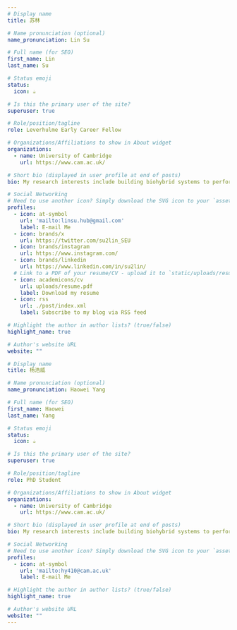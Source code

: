```yaml
---
# Display name
title: 苏林

# Name pronunciation (optional)
name_pronunciation: Lin Su

# Full name (for SEO)
first_name: Lin
last_name: Su

# Status emoji
status:
  icon: ☕️

# Is this the primary user of the site?
superuser: true

# Role/position/tagline
role: Leverhulme Early Career Fellow

# Organizations/Affiliations to show in About widget
organizations:
  - name: University of Cambridge
    url: https://www.cam.ac.uk/

# Short bio (displayed in user profile at end of posts)
bio: My research interests include building biohybrid systems to perform semi-artificial photosynthesis and designing bioelectronic sensors for information exchanges.

# Social Networking
# Need to use another icon? Simply download the SVG icon to your `assets/media/icons/` folder.
profiles:
  - icon: at-symbol
    url: 'mailto:linsu.hub@gmail.com'
    label: E-mail Me
  - icon: brands/x
    url: https://twitter.com/su2lin_SEU
  - icon: brands/instagram
    url: https://www.instagram.com/
  - icon: brands/linkedin
    url: https://www.linkedin.com/in/su2lin/
  # Link to a PDF of your resume/CV - upload it to `static/uploads/resume.pdf`
  - icon: academicons/cv
    url: uploads/resume.pdf
    label: Download my resume
  - icon: rss
    url: ./post/index.xml
    label: Subscribe to my blog via RSS feed

# Highlight the author in author lists? (true/false)
highlight_name: true

# Author's website URL
website: ""

# Display name
title: 杨浩威

# Name pronunciation (optional)
name_pronunciation: Haowei Yang

# Full name (for SEO)
first_name: Haowei
last_name: Yang

# Status emoji
status:
  icon: ☕️

# Is this the primary user of the site?
superuser: true

# Role/position/tagline
role: PhD Student

# Organizations/Affiliations to show in About widget
organizations:
  - name: University of Cambridge
    url: https://www.cam.ac.uk/

# Short bio (displayed in user profile at end of posts)
bio: My research interests include building biohybrid systems to perform semi-artificial photosynthesis and designing bioelectronic sensors for information exchanges.

# Social Networking
# Need to use another icon? Simply download the SVG icon to your `assets/media/icons/` folder.
profiles:
  - icon: at-symbol
    url: 'mailto:hy410@cam.ac.uk'
    label: E-mail Me

# Highlight the author in author lists? (true/false)
highlight_name: true

# Author's website URL
website: ""
---
```

